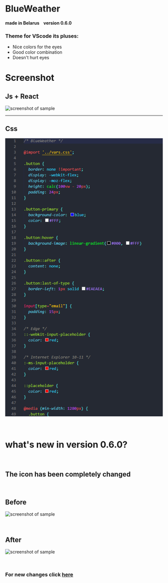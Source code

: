 # BlueWeather

#### made in Belarus    version 0.6.0

### Theme for VScode its pluses:<br> 

* Nice colors for the eyes 
* Good color combination
* Doesn't hurt eyes 

# Screenshot <br>
## Js + React

![screenshot of sample](https://github.com/VladislavMac/BlackWeather/blob/main/Screen/screenReactJS.jpg)

<hr>

## Css <br>
![screenshot of sample](https://github.com/VladislavMac/BlackWeather/blob/main/Screen/screenCSS.jpg)

<br>


# what's new in version 0.6.0?
<br>

## The icon has been completely changed 

<br>

## Before

![screenshot of sample](https://github.com/VladislavMac/BlueWeather/blob/main/logo.png)

<br>

## After
![screenshot of sample](https://github.com/VladislavMac/BlueWeather/blob/main/cloud2.png)

<br>

### For new changes click [here](https://github.com/VladislavMac/BlackWeather/blob/main/CHANGELOG.md 'CHANGELOG')
